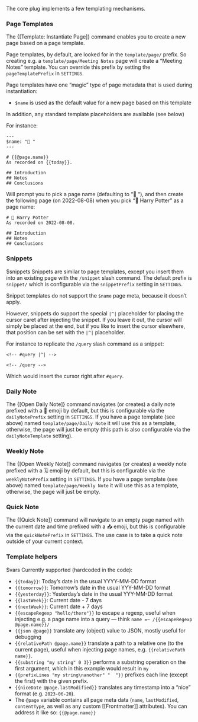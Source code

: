 The core plug implements a few templating mechanisms.

### Page Templates

The {[Template: Instantiate Page]} command enables you to create a new page based on a page template.

Page templates, by default, are looked for in the `template/page/` prefix. So creating e.g. a `template/page/Meeting Notes` page will create a “Meeting Notes” template. You can override this prefix by setting the `pageTemplatePrefix` in `SETTINGS`.

Page templates have one “magic” type of page metadata that is used during
instantiation:

* `$name` is used as the default value for a new page based on this template

In addition, any standard template placeholders are available (see below)

For instance:

    ---
    $name: "📕 "
    ---

    # {{@page.name}}
    As recorded on {{today}}.

    ## Introduction
    ## Notes
    ## Conclusions

Will prompt you to pick a page name (defaulting to “📕 “), and then create the following page (on 2022-08-08) when you pick “📕 Harry Potter” as a page name:

    # 📕 Harry Potter
    As recorded on 2022-08-08.

    ## Introduction
    ## Notes
    ## Conclusions

### Snippets
$snippets
Snippets are similar to page templates, except you insert them into an existing page with the `/snippet` slash command. The default prefix is `snippet/` which is configurable via the `snippetPrefix` setting in `SETTINGS`.

Snippet templates do not support the `$name` page meta, because it doesn’t apply.

However, snippets do support the special `|^|` placeholder for placing the cursor caret after injecting the snippet. If you leave it out, the cursor will simply be placed at the end, but if you like to insert the cursor elsewhere, that position can be set with the `|^|` placeholder.

For instance to replicate the `/query` slash command as a snippet:

    <!-- #query |^| -->

    <!-- /query -->

Which would insert the cursor right after `#query`.

### Daily Note

The {[Open Daily Note]} command navigates (or creates) a daily note prefixed with a 📅 emoji by default, but this is configurable via the `dailyNotePrefix` setting in `SETTINGS`. If you have a page template (see above) named `template/page/Daily Note` it will use this as a template, otherwise, the page will just be empty (this path is also configurable via the `dailyNoteTemplate` setting).

### Weekly Note

The {[Open Weekly Note]} command navigates (or creates) a weekly note prefixed
with a 🗓️ emoji by default, but this is configurable via the `weeklyNotePrefix` setting in `SETTINGS`. If you have a page template (see above) named `template/page/Weekly Note` it will use this as a template, otherwise, the page will just be empty.

### Quick Note

The {[Quick Note]} command will navigate to an empty page named with the current date and time prefixed with a 📥 emoji, but this is configurable via the `quickNotePrefix` in `SETTINGS`. The use case is to take a quick note outside of your current context.

### Template helpers
$vars
Currently supported (hardcoded in the code):

- `{{today}}`: Today’s date in the usual YYYY-MM-DD format
- `{{tomorrow}}`: Tomorrow’s date in the usual YYY-MM-DD format
- `{{yesterday}}`: Yesterday’s date in the usual YYY-MM-DD format
- `{{lastWeek}}`: Current date - 7 days
- `{{nextWeek}}`: Current date + 7 days
- `{{escapeRegexp "hello/there"}}` to escape a regexp, useful when injecting e.g. a page name into a query — think `name =~ /{{escapeRegexp @page.name}}/`
- `{{json @page}}` translate any (object) value to JSON, mostly useful for debugging
- `{{relativePath @page.name}}` translate a path to a relative one (to the current page), useful when injecting page names, e.g. `{{relativePath name}}`.
- `{{substring "my string" 0 3}}` performs a substring operation on the first argument, which in this example would result in `my `
- `{{prefixLines "my string\nanother" "  "}}` prefixes each line (except the first) with the given prefix.
- `{{niceDate @page.lastModified}}` translates any timestamp into a “nice” format (e.g. `2023-06-20`).
- The `@page` variable contains all page meta data (`name`, `lastModified`, `contentType`, as well as any custom [[Frontmatter]] attributes). You can address it like so: `{{@page.name}}`
